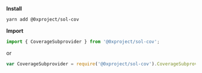 **Install**

```bash
yarn add @0xproject/sol-cov
```

**Import**

```javascript
import { CoverageSubprovider } from '@0xproject/sol-cov';
```

or

```javascript
var CoverageSubprovider = require('@0xproject/sol-cov').CoverageSubprovider;
```
